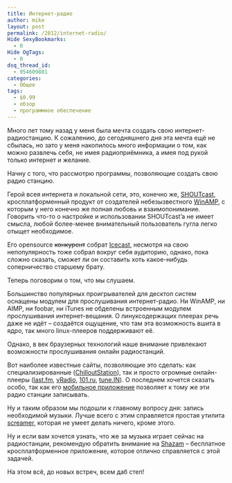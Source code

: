 ```yaml
---
title: Интернет-радио
author: mike
layout: post
permalink: /2012/internet-radio/
Hide SexyBookmarks:
  - 0
Hide OgTags:
  - 0
dsq_thread_id:
  - 954609881
categories:
  - Общее
tags:
  - $0.99
  - обзор
  - программное обеспечение
---
```

Много лет тому назад у меня была мечта создать свою интернет-радиостанцию. К сожалению, до сегодняшнего дня эта мечта ещё не сбылась, но зато у меня накопилось много информации о том, как можно развлечь себя, не имея радиоприёмника, а имея под рукой только интернет и желание.

Начну с того, что рассмотрю программы, позволяющие создать свою радио станцию.

Герой всея интернета и локальной сети, это, конечно же, <a href="http://www.shoutcast.com/" target="_blank">SHOUTcast</a>, кросплатформенный продукт от создателей небезызвестного <a href="http://www.winamp.com/" target="_blank">WinAMP</a>, с которым у него конечно же полная любовь и взаимопонимание. Говорить что-то о настройке и использовании SHOUTcast&#8217;a не имеет смысла, любой более-менее внимательный пользователь гугла легко отыщет необходимое.

Его opensource <span style="text-decoration: line-through;">конкурент</span> собрат <a href="http://www.icecast.org/" target="_blank">Icecast</a>, несмотря на свою непопулярность тоже собрал вокруг себя аудиторию, однако, пока сложно сказать, сможет ли он составить хоть какое-нибудь соперничество старшему брату.

Теперь поговорим о том, что мы слушаем.

<!--more-->

Большинство популярных проигрывателей для десктоп систем оснащены модулем для прослушивания интернет-радио. Ни WinAMP, ни AIMP, ни foobar, ни iTunes не обделены встроенным модулем прослушивания интернет-вещания. О линуксодержащих плеерах речь даже не идёт &#8211; создаётся ощущение, что там эта возможность вшита в ядро, так много linux-плееров поддерживают её.

Однако, в век браузерных технологий наше внимание привлекают возможности прослушивания онлайн радиостанций.

Вот наиболее известные сайты, позволяющие это сделать: как специализированные (<a href="http://chilloutstation.ru/" target="_blank">ChilloutStation</a>), так и просто огромные онлайн-плееры (<a href="http://last.fm/" target="_blank">last.fm</a>, <a href="http://vradio.org" target="_blank">vRadio,</a> <a href="http://101.ru/" target="_blank">101.ru</a>, <a href="http://tunein.com/" target="_blank">tune.IN</a>). О последнем хочется сказать особо, так как его <a href="http://tunein.com/mobile/" target="_blank">мобильное приложение</a> позволяет к тому же эти радио станции записывать.

Ну и таким образом мы подошли к главному вопросу дня: запись необходимой музыки. Лучше всего с этим справляется простая утилита <a href="http://www.screamer-radio.com/" target="_blank">screamer</a>, которая не умеет делать ничего, кроме этого.

Ну и если вам хочется узнать, что же за музыка играет сейчас на радиостанции, рекомендую обратить внимание на <a href="http://www.shazam.com/" target="_blank">Shazam</a> &#8211; бесплатное кросплатформенное приложение, которое отлично справляется с этой задачей.

На этом всё, до новых встреч, всем даб степ!